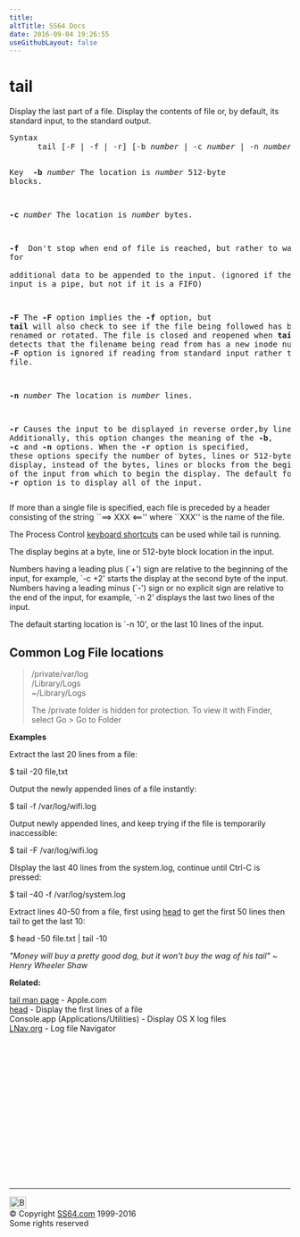```yaml
---
title:
altTitle: SS64 Docs
date: 2016-09-04 19:26:55
useGithubLayout: false
---
```

<!-- #BeginLibraryItem "/Library/head_osx.lbi" --><!-- #EndLibraryItem --><h1>tail</h1> 
<p>Display the last part of a file. Display the contents of file 
or, by default, its standard input, to the standard output.</p>
<pre>Syntax
      tail [-F | -f | -r] [-b <i>number</i> | -c <i>number</i> | -n <i>number</i>] [<i>file</i> ...]

Key 
<b>   -b</b> <i>number</i>
       The location is <i>number</i> 512-byte blocks.

   <b>-c</b> <i>number</i>
       The location is <i>number</i> bytes.

   <b>-f
</b>       Don't stop when end of file is reached, but rather to wait for  
       additional data to be appended to the input.
       (ignored if the standard input is a pipe, but not if it is a FIFO)

   <b>-F</b>
       The <b>-F</b> option implies the <b>-f</b> option, but <b>tail</b> will also check to
       see if the file being followed has been renamed or rotated.  The
       file is closed and reopened when <b>tail</b> detects that the filename
       being read from has a new inode number.  The <b>-F</b> option is ignored
       if reading from standard input rather than a file.

   <b>-n</b> <i>number</i>
       The location is <i>number</i> lines.

   <b>-r</b>
       Causes the input to be displayed in reverse order,by line.
       Additionally, this option changes the meaning of the
       <b>-b</b>, <b>-c</b> and <b>-n</b> options.  When the <b>-r</b> option is specified, these
       options specify the number of bytes, lines or 512-byte blocks to
       display, instead of the bytes, lines or blocks from the beginning
       or end of the input from which to begin the display.  The default
       for the <b>-r</b> option is to display all of the input.    </pre>
<p>If more than a single file is specified, each file is preceded by a header consisting of the string ``==&gt; XXX &lt;=='' where ``XXX'' is the name of the file.</p>
<p>The Process Control <a href="syntax-bashkeyboard.html">keyboard shortcuts</a> can be used while <span class="code">tail</span> is running.</p>
<p>The display begins at a byte, line or 512-byte block location in the input. </p>
<p>Numbers having a leading plus (`+') sign are relative to the beginning of the input, for example, `-c +2' starts the display at the second byte of the input. Numbers having a leading minus (`-') sign or no explicit sign are relative to the end of the input, for example, `-n 2' displays the last two lines of the input. </p>
<p>The default starting location is `-n 10', or the last 10 lines of the input.</p>
<h2>Common Log File locations</h2>
<blockquote>
<p class="code">/private/var/log<br>
/Library/Logs<br>
~/Library/Logs</p>
<p>The /private folder is hidden for protection. To view it with Finder, select Go &gt; Go to Folder</p>
</blockquote>
<p><b>Examples</b></p>
<p>Extract the last 20 lines from a file: </p>
<p class="code"> $ tail -20 file,txt</p>
<p>Output the newly appended lines of a file instantly:</p>
<p class="code">$ tail -f /var/log/wifi.log</p>
<p>Output newly appended lines, and keep trying if the file  is temporarily inaccessible:</p>
<p><span class="code"> $ tail -F /var/log/wifi.log</span></p>
<p>DIsplay the last 40 lines from the system.log, continue until Ctrl-C is pressed:</p>
<p class="code">$ tail -40 -f /var/log/system.log</p>
<p>Extract lines 40-50 from a file, first using <span class="body"><a href="head.html">head</a></span> to get the first 50 lines then tail to get the last 10: </p>
<p class="code"> $ head -50 file.txt | tail -10</p>
<p class="quote"><i>"Money will buy a pretty good dog, but it won't buy the wag of his tail" ~ Henry Wheeler Shaw</i></p>
<p><b>Related:</b></p>
<p><a href="https://developer.apple.com/legacy/library/documentation/Darwin/Reference/ManPages/man1/tail.1.html">tail man page</a> - Apple.com<br>
<a href="head.html">  head</a> - Display the first lines of a file<br>
Console.app (Applications/Utilities) - Display OS X log files<br>
<a href="http://lnav.org/">LNav.org</a> - Log file Navigator</p><!-- #BeginLibraryItem "/Library/foot_osx.lbi" --><p>
<!-- OSX300 -->
<ins class="adsbygoogle" style="display:inline-block;width:300px;height:250px" data-ad-client="ca-pub-6140977852749469" data-ad-slot="1823340303"></ins>
<script>
(adsbygoogle = window.adsbygoogle || []).push({});
</script></p>
<hr>
<div id="bl" class="footer"><a href="tail.html#"><img src="../images/top.png" width="30" height="22" alt="Back to the Top"></a></div>
<div id="br" class="footer, tagline">© Copyright <a href="../index.html">SS64.com</a> 1999-2016<br>
Some rights reserved</div><!-- #EndLibraryItem -->
